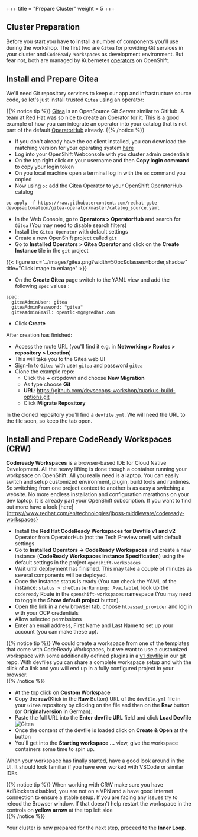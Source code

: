 +++
title = "Prepare Cluster"
weight = 5
+++

## Cluster Preparation

Before you start you have to install a number of components you'll use during the workshop. The first two are `Gitea` for providing Git services in your cluster and `CodeReady Workspaces` as development environment. But fear not, both are managed by Kubernetes [operators](https://cloud.redhat.com/learn/topics/operators) on OpenShift.

## Install and Prepare Gitea

We'll need Git repository services to keep our app and infrastructure source code, so let's just install trusted `Gitea` using an operator:

{{% notice tip %}}
[Gitea](https://gitea.io/en-us/) is an OpenSource Git Server similar to GitHub. A team at Red Hat was so nice to create an Operator for it. This is a good example of how you can integrate an operator into your catalog that is not part of the default [OperatorHub](https://operatorhub.io/) already.
{{% /notice %}}

- If you don't already have the oc client installed, you can download the matching version for your operating system [here](https://mirror.openshift.com/pub/openshift-v4/clients/ocp/stable/)
- Log into your OpenShift Webconsole with you cluster admin credentials
- On the top right click on your username and then **Copy login command** to copy your login token
- On you local machine open a terminal log in with the `oc` command you copied
- Now using `oc` add the Gitea Operator to your OpenShift OperatorHub catalog

```
oc apply -f https://raw.githubusercontent.com/redhat-gpte-devopsautomation/gitea-operator/master/catalog_source.yaml
```

- In the Web Console, go to **Operators > OperatorHub** and search for `Gitea` (You may need to disable search filters)
- Install the `Gitea Operator` with default settings
- Create a new OpenShift project called `git`
- Go to **Installed Operators > Gitea Operator** and click on the **Create Instance** tile in the `git` project

<!-- ![Gitea](../images/gitea.png) -->

{{< figure src="../images/gitea.png?width=50pc&classes=border,shadow" title="Click image to enlarge" >}}

- On the **Create Gitea** page switch to the YAML view and add the following `spec` values :

```
spec:
  giteaAdminUser: gitea
  giteaAdminPassword: "gitea"
  giteaAdminEmail: opentlc-mgr@redhat.com
```

- Click **Create**

After creation has finished:

- Access the route URL (you'll find it e.g. in **Networking > Routes > repository > Location**)
- This will take you to the Gitea web UI
- Sign-In to `Gitea` with user `gitea` and password `gitea`
- Clone the example repo:
  - Click the **+** dropdown and choose **New Migration**
  - As type choose **Git**
  - **URL**: https://github.com/devsecops-workshop/quarkus-build-options.git
  - Click **Migrate Repository**

In the cloned repository you'll find a `devfile.yml`. We will need the URL to the file soon, so keep the tab open.

## Install and Prepare CodeReady Workspaces (CRW)

**Codeready Workspaces** is a browser-based IDE for Cloud Native Development. All the heavy lifting is done though a container running your workpsace on OpenShift. All you really need is a laptop. You can easily switch and setup customized environment, plugin, build tools and runtimes. So switching from one project context to another is as easy a switching a website. No more endless installation and configuration marathons on your dev laptop. It is already part your OpenShift subscription. If you want to find out more have a look [here]{https://www.redhat.com/en/technologies/jboss-middleware/codeready-workspaces}

- Install the **Red Hat CodeReady Workspaces for Devfile v1 and v2** Operator from OperatorHub (not the Tech Preview one!) with default settings
- Go to **Installed Operators -> CodeReady Workspaces** and create a new instance (**CodeReady Workspaces instance Specification**) using the default settings in the project `openshift-workspaces`
- Wait until deployment has finished. This may take a couple of minutes as several components will be deployed.
- Once the instance status is ready (You can check the YAML of the instance: `status > cheClusterRunning: Available`), look up the `codeready` Route in the `openshift-workspaces` namespace (You may need to toggle the **Show default project** button).
- Open the link in a new browser tab, choose `htpasswd_provider` and log in with your OCP credentials
- Allow selected permissions
- Enter an email address, First Name and Last Name to set up your account (you can make these up).

{{% notice tip %}}
We could create a workspace from one of the templates that come with CodeReady Workspaces, but we want to use a customized workspace with some additionally defined plugins in a [v1 devfile](https://redhat-developer.github.io/devfile/) in our git repo. With devfiles you can share a complete workspace setup and with the click of a link and you will end up in a fully configured project in your browser.  
{{% /notice %}}

- At the top click on **Custom Workspace**
- Copy the **raw**(Klick in the **Raw** Button) URL of the `devfile.yml` file in your `Gitea` repository by clicking on the file and then on the **Raw** button (or **Originalversion** in German).
- Paste the full URL into the **Enter devfile URL** field and click **Load Devfile**
  ![Gitea](../images/crw.png)
- Once the content of the devfile is loaded click on **Create & Open** at the button
- You'll get into the **Starting workspace ...** view, give the workspace containers some time to spin up.

When your workspace has finally started, have a good look around in the UI. It should look familiar if you have ever worked with VSCode or similar IDEs.

{{% notice tip %}}
When working with CRW make sure you have AdBlockers disabled, you are not on a VPN and a have good internet connection to ensure a stable setup. If you are facing any issues try to releod the Browser window. If that doesn't help restart the workspace in the controls on **yellow arrow** at the top left side  
{{% /notice %}}

Your cluster is now prepared for the next step, proceed to the **Inner Loop**.
